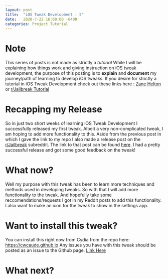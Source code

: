 ```yaml
---
layout: post
title:  "iOS Tweak Development : 5"
date:   2020-7-22 16:00:00 -0400
categories: Project Tutorial
---
```

# Note
This series of posts is not made as strictly a *tutorial* While I will be explaining how things work and giving instruction on iOS tweak development, the purpose of this posting is to **explain** and **document** my journey/path of learning to develop iOS tweaks. If you desire for strictly a tutorial in iOS Tweak Development check out these links here :
[Zane Helton](https://www.youtube.com/watch?v=uNXd4KLLjhk&list=PLFWEDfSyl7h_K8Ew4rwTzlUPgWU7nKYri) or [r/Jailbreak Tutorial](https://www.reddit.com/r/jailbreak/comments/839bnv/tutorial_how_to_get_into_tweak_development_for/)

# Recapping my Release
So in just two short weeks of learning iOS Tweak Development I successfully released my first tweak. Albeit a very non-complicated tweak, I am hoping to add more functionality to this. Aside from the previous post in which I gave the link to my repo I also made a release post on the [r/Jailbreak](https://www.reddit.com/r/Jailbreak) subreddit. The link to that post can be found [here](https://www.reddit.com/r/jailbreak/comments/hsew6p/free_release_messageswap_customize_the_title_bar/). I had a pretty successful release and got some good feedback on the tweak!

# What now?
Well my purpose with this tweak has been to learn more techniques and methods used in developing tweaks. So with that I will add more functionality to the tweak. And hopefully take some reccomendations/requests I got in my Reddit posts to add this functionality. I also want to make an icon for the tweak to show in the settings app. 

#

# Want to install this tweak?
You can install this right now from Cydia from the repo here: https://cwcaude.github.io
Any issues you have with this tweak should be posted as an issue to the Github page. [Link Here](https://github.com/cwcaude/MessageSwap/issues)


# What next?

